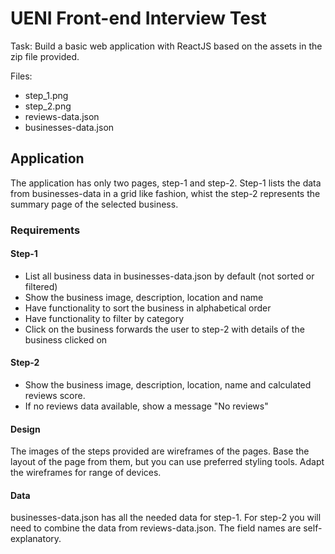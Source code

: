 # UENI Front-end Interview Test

Task: Build a basic web application with ReactJS based on the assets in the zip file provided.

Files:
 - step_1.png
 - step_2.png
 - reviews-data.json
 - businesses-data.json

## Application
The application has only two pages, step-1 and step-2. Step-1 lists the data from businesses-data in a grid like fashion, whist the step-2 represents the summary page of the selected business.

### Requirements

#### Step-1
 - List all business data in businesses-data.json by default (not sorted or filtered)
 - Show the business image, description, location and name 
 - Have functionality to sort the business in alphabetical order
 - Have functionality to filter by category
 - Click on the business forwards the user to step-2 with details of the business clicked on

#### Step-2
 - Show the business image, description, location, name and calculated reviews score. 
 - If no reviews data available, show a message "No reviews"

#### Design
The images of the steps provided are wireframes of the pages. Base the layout of the page from them, but you can use preferred styling tools. Adapt the wireframes for range of devices.

#### Data
businesses-data.json has all the needed data for step-1. For step-2 you will need to combine the data from reviews-data.json. The field names are self-explanatory.

